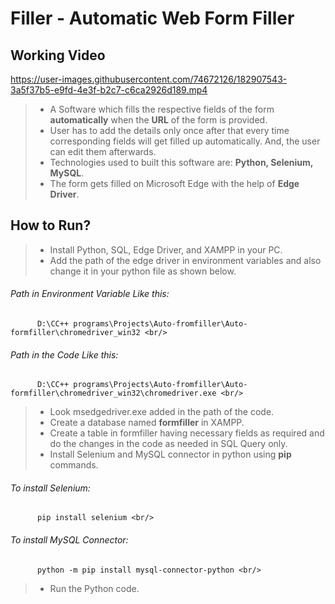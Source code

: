 # Filler - Automatic Web Form Filler <br/>

## Working Video <br/>

https://user-images.githubusercontent.com/74672126/182907543-3a5f37b5-e9fd-4e3f-b2c7-c6ca2926d189.mp4

>* A Software which fills the respective fields of the form **automatically** when the **URL** of the form is provided. <br/>
>* User has to add the details only once after that every time corresponding fields will get filled up automatically. And, the user can edit them afterwards. <br/>
>* Technologies used to built this software are: **Python, Selenium, MySQL**. <br/>
>* The form gets filled on Microsoft Edge with the help of **Edge Driver**. <br/>

## How to Run? <br/>

>* Install Python, SQL, Edge Driver, and XAMPP in your PC. <br/>
>* Add the path of the edge driver in environment variables and also change it in your python file as shown below. <br/>
###### Path in Environment Variable Like this: <br/>
          D:\CC++ programs\Projects\Auto-fromfiller\Auto-formfiller\chromedriver_win32 <br/>
###### Path in the Code Like this: <br/>
          D:\CC++ programs\Projects\Auto-fromfiller\Auto-formfiller\chromedriver_win32\chromedriver.exe <br/>

>* Look msedgedriver.exe added in the path of the code. <br/>
>* Create a database named **formfiller** in XAMPP. <br/>
>* Create a table in formfiller having necessary fields as required and do the changes in the code as needed in SQL Query only. <br/>
>* Install Selenium and MySQL connector in python using **pip** commands. <br/>

###### To install Selenium: <br/>
          pip install selenium <br/>
          
###### To install MySQL Connector: <br/>
          python -m pip install mysql-connector-python <br/>

>* Run the Python code. <br/>

